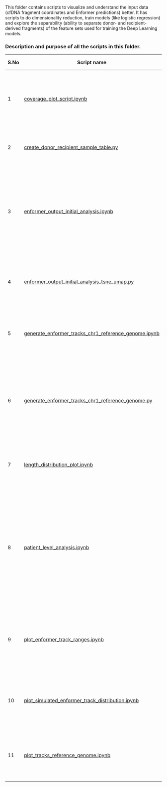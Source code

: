 This folder contains scripts to visualize and understand the input data (cfDNA fragment coordinates and Enformer predictions) better. It has scripts to do dimensionality reduction, train models (like logistic regression) and explore the separability (ability to separate donor- and recipient-derived fragments) of the feature sets used for training the Deep Learning models. 

### Description and purpose of all the scripts in this folder. 

| S.No | Script name | Description of contents | Purpose |
|------|-------------|-------------------------|---------|
| 1 | [coverage_plot_script.ipynb](https://github.com/vmadhupreetha/fragmentomics/blob/master/data_analysis/coverage_plot_script.ipynb) | Plot cfDNA fragment coverage (the number of fragments in a particular region) for chromosome 1 | To check whether donor- and recipient-derived fragments have coverage peaks in different regions of the genome (verify hypothesis behind the project) |
| 2 | [create_donor_recipient_sample_table.py](https://github.com/vmadhupreetha/fragmentomics/blob/master/data_analysis/create_donor_recipient_sample_table.py) | Create a table of number of donor and recipient samples for each patient. | To verify the extent of class imbalance. |
| 3 | [enformer_output_initial_analysis.ipynb](https://github.com/vmadhupreetha/fragmentomics/blob/master/data_analysis/enformer_output_initial_analysis.ipynb) | Initial analysis like dimensionality reduction (using PCA and TSNE), and logistic regression with the 5,313 Enformer tracks for a sample as features. | To assess the potential of the 5,313 Enformer tracks as features for separating donor-derived fragments from recipient-derived fragments. |
| 4 | [enformer_output_initial_analysis_tsne_umap.py](https://github.com/vmadhupreetha/fragmentomics/blob/master/data_analysis/enformer_output_initial_analysis_tsne_umap.py) | Python script to do TSNE and UMAP dimensionality reduction on Enformer epigenetic tracks. | Similar function as enformer_output_analysis.ipynb, but in py format for running with srun outside Jupyter notebook |
| 5 | [generate_enformer_tracks_chr1_reference_genome.ipynb](https://github.com/vmadhupreetha/fragmentomics/blob/master/data_analysis/generate_enformer_tracks_chr1_reference_genome.ipynb) | Jupyter test notebook for generating Enformer tracks all regions in chromosome 1 | - |
| 6 | [generate_enformer_tracks_chr1_reference_genome.py](https://github.com/vmadhupreetha/fragmentomics/blob/master/data_analysis/generate_enformer_tracks_chr1_reference_genome.py) | Script which breaks the chromosome 1 into fragments of desired input length for Enformer, creates Enformer output and stores them in H5PY files. | To serve as an input for plotting in plot_tracks_reference_genome.ipynb. |
| 7 | [length_distribution_plot.ipynb](https://github.com/vmadhupreetha/fragmentomics/blob/master/data_analysis/length_distribution_plot.ipynb) | Makes length distribution plots for donor- and recipient-derived fragments. | To verify whether length as a feature has enough separability for use in classifying fragments as donor- and recipient-derived. |
| 8 | [patient_level_analysis.ipynb](https://github.com/vmadhupreetha/fragmentomics/blob/master/data_analysis/patient_level_analysis.ipynb) | Generates a plot of % dd-cfDNA calculated from true labels for various days post transplant for all patients. The plot also indicates whether at that time point, clinical symptoms of rejection were observed for the patient. | To verify whether the levels of % dd-cfDNA is a good indicator transplant rejection (measured as clinical signs of rejection). |
| 9 | [plot_enformer_track_ranges.ipynb](https://github.com/vmadhupreetha/fragmentomics/blob/master/data_analysis/plot_enformer_track_ranges.ipynb) | Plot all the Enformer track values, separated by types DNAse, CHIP-seq, ATAC-seq and CAGE for some samples. | To check the average ranges for different Enformer tracks and to understand whether normalization is required. |
| 10 | [plot_simulated_enformer_track_distribution.ipynb](https://github.com/vmadhupreetha/fragmentomics/blob/master/data_analysis/plot_simulated_enformer_track_distribution.ipynb) | Plot simulated data with varying percentages of samples and features containing augmented signals | To visualize the difference in the effect of adding signal to donor-derived and recipient-derived samples. |
| 11 | [plot_tracks_reference_genome.ipynb](https://github.com/vmadhupreetha/fragmentomics/blob/master/data_analysis/plot_tracks_reference_genome.ipynb) | Plot the DNAse track of one lung and blood cell type, for the entire chromosome 1 | To test the hypothesis on whether donor- and recipient-derived fragments originate from different regions of the genome. |

